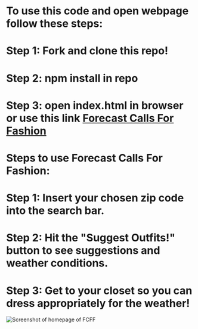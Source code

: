# To use this code and open webpage follow these steps:
# Step 1: Fork and clone this repo!
# Step 2: npm install in repo
# Step 3: open index.html in browser or use this link [Forecast Calls For Fashion](forecast-for-fashion.surge.sh)
# Steps to use Forecast Calls For Fashion:
# Step 1: Insert your chosen zip code into the search bar.
# Step 2: Hit the "Suggest Outfits!" button to see suggestions and weather conditions.
# Step 3: Get to your closet so you can dress appropriately for the weather!
![Screenshot of homepage of FCFF](file:///Users/oliviaburgener/Desktop/FCFF-screenshot.jpg)
